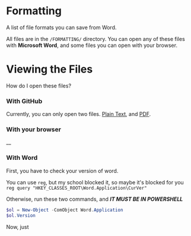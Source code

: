 # Formatting
A list of file formats you can save from Word.

All files are in the `/FORMATTING/` directory. You can open any of these files with **Microsoft Word**, and some files you can open with your browser.

# Viewing the Files
How do I open these files?

### With GitHub
Currently, you can only open two files.
[Plain Text], and [PDF].

### With your browser
__

### With Word
First, you have to check your version of word.

You can use `reg`, but my school blocked it, so maybe it's blocked for you
<br>
`reg query "HKEY_CLASSES_ROOT\Word.Application\CurVer"`

Otherwise, run these two commands, and ***IT MUST BE IN POWERSHELL***
```powershell
$ol = New-Object -ComObject Word.Application
$ol.Version
```

Now, just 

[PDF]: /FORMATTING/PDF.pdf
[Plain Text]: /FORMATTING/Plain%20Text.txt
